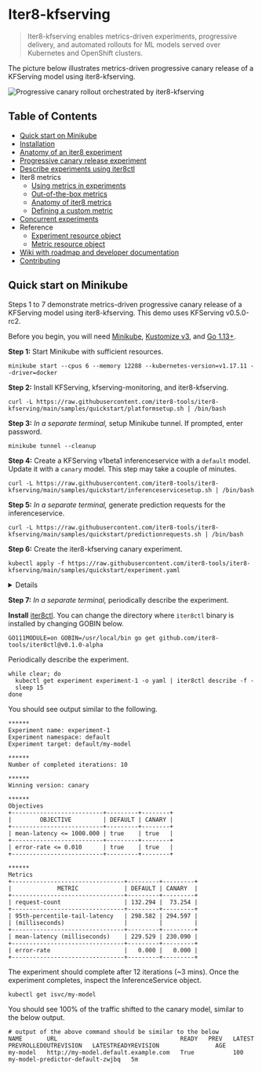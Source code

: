 # Iter8-kfserving
> Iter8-kfserving enables metrics-driven experiments, progressive delivery, and automated rollouts for ML models served over Kubernetes and OpenShift clusters.

The picture below illustrates metrics-driven progressive canary release of a KFServing model using iter8-kfserving.

![Progressive canary rollout orchestrated by iter8-kfserving](docs/images/quickstart.png)

## Table of Contents
- [Quick start on Minikube](#Quick-start-on-Minikube)
- [Installation](./docs/installation.md)
- [Anatomy of an iter8 experiment](./docs/experimentanatomy.md)
- [Progressive canary release experiment](./docs/canary.md)
- [Describe experiments using iter8ctl](./docs/iter8ctl.md)
- Iter8 metrics
  * [Using metrics in experiments](./docs/usingmetrics.md)
  * [Out-of-the-box metrics](./docs/metrics_ootb.md)
  * [Anatomy of iter8 metrics](./docs/metricsanatomy.md)
  * [Defining a custom metric](./docs/metrics_custom.md)
- [Concurrent experiments](./docs/concurrency.md)
- Reference
  * [Experiment resource object](./docs/experimentcrd.md)
  * [Metric resource object](./docs/metricscrd.md)
- [Wiki with roadmap and developer documentation](https://github.com/iter8-tools/iter8-kfserving/wiki)
- [Contributing](./docs/contributing.md)

## Quick start on Minikube
Steps 1 to 7 demonstrate metrics-driven progressive canary release of a KFServing model using iter8-kfserving. This demo uses KFServing v0.5.0-rc2.

Before you begin, you will need [Minikube](https://minikube.sigs.k8s.io/docs/start/), [Kustomize v3](https://kubectl.docs.kubernetes.io/installation/kustomize/), and [Go 1.13+](https://golang.org/doc/install).

**Step 1:** Start Minikube with sufficient resources.
```shell
minikube start --cpus 6 --memory 12288 --kubernetes-version=v1.17.11 --driver=docker
```

**Step 2:** Install KFServing, kfserving-monitoring, and iter8-kfserving.
```shell
curl -L https://raw.githubusercontent.com/iter8-tools/iter8-kfserving/main/samples/quickstart/platformsetup.sh | /bin/bash
```

**Step 3:** *In a separate terminal,* setup Minikube tunnel. If prompted, enter password.
```shell
minikube tunnel --cleanup
```

**Step 4:** Create a KFServing v1beta1 inferenceservice with a `default` model. Update it with a `canary` model. This step may take a couple of minutes.
```shell
curl -L https://raw.githubusercontent.com/iter8-tools/iter8-kfserving/main/samples/quickstart/inferenceservicesetup.sh | /bin/bash
```

**Step 5:** *In a separate terminal,* generate prediction requests for the inferenceservice.
```shell
curl -L https://raw.githubusercontent.com/iter8-tools/iter8-kfserving/main/samples/quickstart/predictionrequests.sh | /bin/bash
```

**Step 6:** Create the iter8-kfserving canary experiment.
```shell
kubectl apply -f https://raw.githubusercontent.com/iter8-tools/iter8-kfserving/main/samples/quickstart/experiment.yaml
```
<details>
In this step, you are creating an iter8 experiment resource object in the Kubernetes cluster, which looks as follows.
<pre>
apiVersion: iter8.tools/v2alpha1
kind: Experiment
metadata:
  name: experiment-1
spec:
  target: default/my-model
  strategy:
    type: Canary
  criteria:
    indicators:
    - 95th-percentile-tail-latency
    objectives:
    - metric: mean-latency
      upperLimit: 1000
    - metric: error-rate
      upperLimit: "0.01"
  duration:
    intervalSeconds: 15
    maxIterations: 12
</pre>
The above spec asks iter8 to perform a <code>canary release experiment</code> for the inferenceservice named <code>my-model</code> in the <code>default</code> namespace; during the experiment, the default and canary model versions will be assessed every 15 seconds over 12 iterations; when the experiment completes, the canary version will be considered successful (<code>winner</code>) if its mean-latency is within 1000 msec and its error rate is within 1%. If canary is successful, it will be rolled out: i.e., 100% of the traffic will be shifted to it.
</details>


**Step 7:** *In a separate terminal,* periodically describe the experiment.

**Install** [iter8ctl](https://github.com/iter8-tools/iter8ctl). You can change the directory where `iter8ctl` binary is installed by changing GOBIN below.
```shell
GO111MODULE=on GOBIN=/usr/local/bin go get github.com/iter8-tools/iter8ctl@v0.1.0-alpha
```

Periodically describe the experiment.
```
while clear; do
  kubectl get experiment experiment-1 -o yaml | iter8ctl describe -f -
  sleep 15
done
```

You should see output similar to the following.
```shell
******
Experiment name: experiment-1
Experiment namespace: default
Experiment target: default/my-model

******
Number of completed iterations: 10

******
Winning version: canary

******
Objectives
+--------------------------+---------+--------+
|        OBJECTIVE         | DEFAULT | CANARY |
+--------------------------+---------+--------+
| mean-latency <= 1000.000 | true    | true   |
+--------------------------+---------+--------+
| error-rate <= 0.010      | true    | true   |
+--------------------------+---------+--------+

******
Metrics
+--------------------------------+---------+---------+
|             METRIC             | DEFAULT | CANARY  |
+--------------------------------+---------+---------+
| request-count                  | 132.294 |  73.254 |
+--------------------------------+---------+---------+
| 95th-percentile-tail-latency   | 298.582 | 294.597 |
| (milliseconds)                 |         |         |
+--------------------------------+---------+---------+
| mean-latency (milliseconds)    | 229.529 | 230.090 |
+--------------------------------+---------+---------+
| error-rate                     |   0.000 |   0.000 |
+--------------------------------+---------+---------+
```

The experiment should complete after 12 iterations (~3 mins). Once the experiment completes, inspect the InferenceService object. 
```shell
kubectl get isvc/my-model
```

You should see 100% of the traffic shifted to the canary model, similar to the below output.
```
# output of the above command should be similar to the below
NAME       URL                                   READY   PREV   LATEST   PREVROLLEDOUTREVISION   LATESTREADYREVISION                AGE
my-model   http://my-model.default.example.com   True           100                              my-model-predictor-default-zwjbq   5m
```
